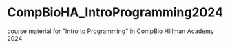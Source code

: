# CompBioHA_IntroProgramming2024
course material for "Intro to Programming" in CompBio Hillman Academy 2024
